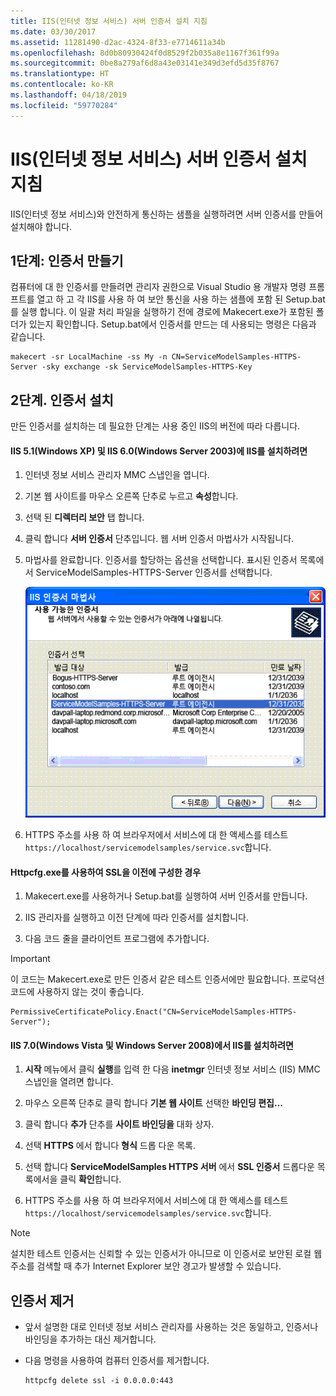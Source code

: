 ```yaml
---
title: IIS(인터넷 정보 서비스) 서버 인증서 설치 지침
ms.date: 03/30/2017
ms.assetid: 11281490-d2ac-4324-8f33-e7714611a34b
ms.openlocfilehash: 8d0b80930424f0d8529f2b035a8e1167f361f99a
ms.sourcegitcommit: 0be8a279af6d8a43e03141e349d3efd5d35f8767
ms.translationtype: HT
ms.contentlocale: ko-KR
ms.lasthandoff: 04/18/2019
ms.locfileid: "59770284"
---
```

# <a name="internet-information-services-iis-server-certificate-installation-instructions"></a>IIS(인터넷 정보 서비스) 서버 인증서 설치 지침
IIS(인터넷 정보 서비스)와 안전하게 통신하는 샘플을 실행하려면 서버 인증서를 만들어 설치해야 합니다.  
  
## <a name="step-1-creating-certificates"></a>1단계: 인증서 만들기  
 컴퓨터에 대 한 인증서를 만들려면 관리자 권한으로 Visual Studio 용 개발자 명령 프롬프트를 열고 하 고 각 IIS를 사용 하 여 보안 통신을 사용 하는 샘플에 포함 된 Setup.bat를 실행 합니다. 이 일괄 처리 파일을 실행하기 전에 경로에 Makecert.exe가 포함된 폴더가 있는지 확인합니다. Setup.bat에서 인증서를 만드는 데 사용되는 명령은 다음과 같습니다.  
  
```  
makecert -sr LocalMachine -ss My -n CN=ServiceModelSamples-HTTPS-Server -sky exchange -sk ServiceModelSamples-HTTPS-Key  
```  
  
## <a name="step-2-installing-certificates"></a>2단계. 인증서 설치  
 만든 인증서를 설치하는 데 필요한 단계는 사용 중인 IIS의 버전에 따라 다릅니다.  
  
#### <a name="to-install-iis-on-iis-51-windows-xp-and-iis-60-windows-server-2003"></a>IIS 5.1(Windows XP) 및 IIS 6.0(Windows Server 2003)에 IIS를 설치하려면  
  
1. 인터넷 정보 서비스 관리자 MMC 스냅인을 엽니다.  
  
2. 기본 웹 사이트를 마우스 오른쪽 단추로 누르고 **속성**합니다.  
  
3. 선택 된 **디렉터리 보안** 탭 합니다.  
  
4. 클릭 합니다 **서버 인증서** 단추입니다. 웹 서버 인증서 마법사가 시작됩니다.  
  
5. 마법사를 완료합니다. 인증서를 할당하는 옵션을 선택합니다. 표시된 인증서 목록에서 ServiceModelSamples-HTTPS-Server 인증서를 선택합니다.  
  
     ![IIS 인증서 마법사](../../../../docs/framework/wcf/samples/media/iiscertificate-wizard.GIF "IISCertificate_Wizard")  
  
6. HTTPS 주소를 사용 하 여 브라우저에서 서비스에 대 한 액세스를 테스트 `https://localhost/servicemodelsamples/service.svc`합니다.  
  
#### <a name="if-ssl-was-previously-configured-by-using-httpcfgexe"></a>Httpcfg.exe를 사용하여 SSL을 이전에 구성한 경우  
  
1. Makecert.exe를 사용하거나 Setup.bat를 실행하여 서버 인증서를 만듭니다.  
  
2. IIS 관리자를 실행하고 이전 단계에 따라 인증서를 설치합니다.  
  
3. 다음 코드 줄을 클라이언트 프로그램에 추가합니다.  
  
> [!IMPORTANT]
>  이 코드는 Makecert.exe로 만든 인증서 같은 테스트 인증서에만 필요합니다. 프로덕션 코드에 사용하지 않는 것이 좋습니다.  
  
```  
PermissiveCertificatePolicy.Enact("CN=ServiceModelSamples-HTTPS-Server");  
```  
  
#### <a name="to-install-iis-on-iis-70-windows-vista-and-windows-server-2008"></a>IIS 7.0(Windows Vista 및 Windows Server 2008)에서 IIS를 설치하려면  
  
1. **시작** 메뉴에서 클릭 **실행**를 입력 한 다음 **inetmgr** 인터넷 정보 서비스 (IIS) MMC 스냅인을 열려면 합니다.  
  
2. 마우스 오른쪽 단추로 클릭 합니다 **기본 웹 사이트** 선택한 **바인딩 편집...**  
  
3. 클릭 합니다 **추가** 단추를 **사이트 바인딩을** 대화 상자.  
  
4. 선택 **HTTPS** 에서 합니다 **형식** 드롭 다운 목록.  
  
5. 선택 합니다 **ServiceModelSamples HTTPS 서버** 에서 **SSL 인증서** 드롭다운 목록에서을 클릭 **확인**합니다.  
  
6. HTTPS 주소를 사용 하 여 브라우저에서 서비스에 대 한 액세스를 테스트 `https://localhost/servicemodelsamples/service.svc`합니다.  
  
> [!NOTE]
>  설치한 테스트 인증서는 신뢰할 수 있는 인증서가 아니므로 이 인증서로 보안된 로컬 웹 주소를 검색할 때 추가 Internet Explorer 보안 경고가 발생할 수 있습니다.  
  
## <a name="removing-certificates"></a>인증서 제거  
  
-   앞서 설명한 대로 인터넷 정보 서비스 관리자를 사용하는 것은 동일하고, 인증서나 바인딩을 추가하는 대신 제거합니다.  
  
-   다음 명령을 사용하여 컴퓨터 인증서를 제거합니다.  
  
    ```  
    httpcfg delete ssl -i 0.0.0.0:443  
    ```
